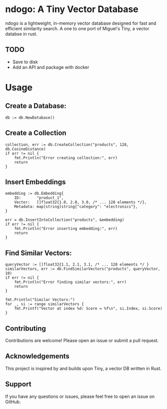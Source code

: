 # ndogo: A Tiny Vector Database

ndogo is a lightweight, in-memory vector database designed for fast and efficient similarity search. A one to one port of Miguel's Tiny, a vector databse in rust. 


## TODO
- Save to disk
- Add an API and package with docker

# Usage
## Create a Database:
```
db := db.NewDatabase()
```

## Create a Collection
```
collection, err := db.CreateCollection("products", 128, db.CosineDistance)
if err != nil {
    fmt.Println("Error creating collection:", err)
    return
}
```

## Insert Embeddings
```
embedding := db.Embedding{
    ID:       "product_1",
    Vector:   []float32{1.0, 2.0, 3.0, /* ... 128 elements */}, 
    Metadata: map[string]string{"category": "electronics"},
}

err = db.InsertIntoCollection("products", &embedding)
if err != nil {
    fmt.Println("Error inserting embedding:", err)
    return
}
```

## Find Similar Vectors:
```
queryVector := []float32{1.1, 2.1, 3.1, /* ... 128 elements */ } 
similarVectors, err := db.FindSimilarVectors("products", queryVector, 10)
if err != nil {
    fmt.Println("Error finding similar vectors:", err)
    return
}

fmt.Println("Similar Vectors:")
for _, si := range similarVectors {
    fmt.Printf("Vector at index %d: Score = %f\n", si.Index, si.Score)
}
```

## Contributing
Contributions are welcome! Please open an issue or submit a pull request.
## Acknowledgements
This project is inspired by and builds upon Tiny, a vector DB written in Rust.
## Support
If you have any questions or issues, please feel free to open an issue on GitHub.
